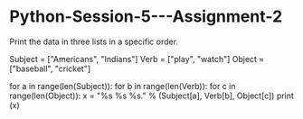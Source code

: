 # Python-Session-5---Assignment-2

Print the data in three lists in a specific order.

Subject = ["Americans", "Indians"]
Verb = ["play", "watch"]
Object = ["baseball", "cricket"]

for a in range(len(Subject)):
    for b in range(len(Verb)):
        for c in range(len(Object)):
            x = "%s %s %s." % (Subject[a], Verb[b], Object[c])
            print (x)
